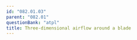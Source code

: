 ```yaml
---
id: "082.01.03"
parent: "082.01"
questionBank: "atpl"
title: Three-dimensional airflow around a blade
---
```

